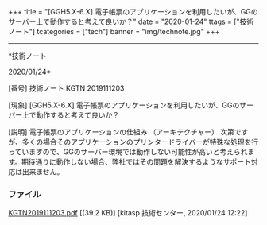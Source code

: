 ﻿+++
title = "[GGH5.X-6.X] 電子帳票のアプリケーションを利用したいが、GGのサーバー上で動作すると考えて良いか？"
date = "2020-01-24"
ttags = ["技術ノート"]
tcategories = ["tech"]
banner = "img/technote.jpg"
+++

-----------------------------------------------------------------------------------------------------------------------------

*技術ノート

2020/01/24*


[番号]
技術ノート KGTN 2019111203

[現象]
[GGH5.X-6.X]
電子帳票のアプリケーションを利用したいが、GGのサーバー上で動作すると考えて良いか？

[説明]
電子帳票のアプリケーションの仕組み （アーキテクチャー）
次第ですが、多くの場合そのアプリケーションのプリンタードライバーが特殊な処理を行っていますので、GGのサーバー環境では動作しない可能性が高いと考えられます。期待通りに動作しない場合、弊社ではその問題を解決するようなサポート対応は出来ません。


### ファイル

 
 


[KGTN2019111203.pdf](http://techreport.kitasp.net/attachments/download/4424/KGTN2019111203.pdf)
 [(39.2 KB)] [kitasp 技術センター, 2020/01/24
12:22]


 


 

